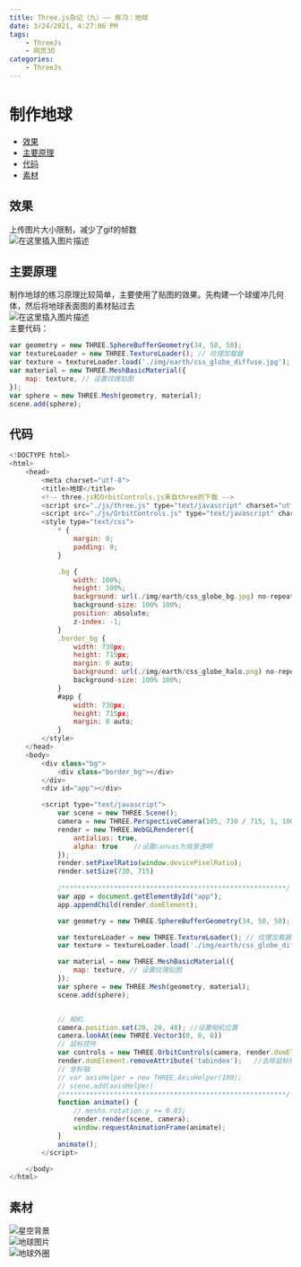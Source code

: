 ```yaml
---
title: Three.js杂记（九）—— 练习：地球
date: 3/24/2021, 4:27:06 PM
tags: 
    - ThreeJs 
    - 网页3D
categories: 
	- ThreeJs
---
```



# 制作地球

* [效果](#\_2)
* [主要原理](#\_6)
* [代码](#\_22)
* [素材](#\_116)

## 效果

上传图片大小限制，减少了gif的帧数\
![在这里插入图片描述](https://p3-juejin.byteimg.com/tos-cn-i-k3u1fbpfcp/ec6173a500bf4dafa16421361eced64b~tplv-k3u1fbpfcp-zoom-1.image)

## 主要原理

制作地球的练习原理比较简单，主要使用了贴图的效果。先构建一个球缓冲几何体，然后将地球表面图的素材贴过去\
![在这里插入图片描述](https://p3-juejin.byteimg.com/tos-cn-i-k3u1fbpfcp/8392ba1709184b99ab67844bea3cbb34~tplv-k3u1fbpfcp-zoom-1.image)\
主要代码：

```javascript
var geometry = new THREE.SphereBufferGeometry(34, 50, 50);
var textureLoader = new THREE.TextureLoader(); // 纹理加载器
var texture = textureLoader.load('./img/earth/css_globe_diffuse.jpg'); // 加载图片，返回Texture对象
var material = new THREE.MeshBasicMaterial({
	map: texture, // 设置纹理贴图
});
var sphere = new THREE.Mesh(geometry, material);
scene.add(sphere);
```

## 代码

```javascript
<!DOCTYPE html>
<html>
	<head>
		<meta charset="utf-8">
		<title>地球</title>
		<!-- three.js和OrbitControls.js来自three的下载 -->
		<script src="./js/three.js" type="text/javascript" charset="utf-8"></script>
		<script src="./js/OrbitControls.js" type="text/javascript" charset="utf-8"></script>
		<style type="text/css">
			* {
				margin: 0;
				padding: 0;
			}

			.bg {
				width: 100%;
				height: 100%;
				background: url(./img/earth/css_globe_bg.jpg) no-repeat center center;
				background-size: 100% 100%;
				position: absolute;
				z-index: -1;
			}
			.border_bg {
				width: 730px;
				height: 715px;
				margin: 0 auto;
				background: url(./img/earth/css_globe_halo.png) no-repeat -2px 7px;
				background-size: 100% 100%;
			}
			#app {
				width: 730px;
				height: 715px;
				margin: 0 auto;
			}
		</style>
	</head>
	<body>
		<div class="bg">
			<div class="border_bg"></div>
		</div>
		<div id="app"></div>

		<script type="text/javascript">
			var scene = new THREE.Scene();
			camera = new THREE.PerspectiveCamera(105, 730 / 715, 1, 1000);
			render = new THREE.WebGLRenderer({
				antialias: true,
				alpha: true    //设置canvas为背景透明
			});
			render.setPixelRatio(window.devicePixelRatio);
			render.setSize(730, 715)
			
			/********************************************************/
			var app = document.getElementById("app");
			app.appendChild(render.domElement);

			var geometry = new THREE.SphereBufferGeometry(34, 50, 50);

			var textureLoader = new THREE.TextureLoader(); // 纹理加载器
			var texture = textureLoader.load('./img/earth/css_globe_diffuse.jpg'); // 加载图片，返回Texture对象

			var material = new THREE.MeshBasicMaterial({
				map: texture, // 设置纹理贴图
			});
			var sphere = new THREE.Mesh(geometry, material);
			scene.add(sphere);


			// 相机
			camera.position.set(20, 20, 40); //设置相机位置
			camera.lookAt(new THREE.Vector3(0, 0, 0))
			// 鼠标控件
			var controls = new THREE.OrbitControls(camera, render.domElement);
			render.domElement.removeAttribute('tabindex');   //去除鼠标控件使用时的白色边框
			// 坐标轴
			// var axisHelper = new THREE.AxisHelper(100);
			// scene.add(axisHelper)
			/********************************************************/
			function animate() {
				// meshs.rotation.y += 0.03;
				render.render(scene, camera);
				window.requestAnimationFrame(animate);
			}
			animate();
		</script>

	</body>
</html>
```

## 素材

![星空背景](https://p3-juejin.byteimg.com/tos-cn-i-k3u1fbpfcp/53b336255d6a49c3a8fe950dce1ed726~tplv-k3u1fbpfcp-zoom-1.image)\
![地球图片](https://p3-juejin.byteimg.com/tos-cn-i-k3u1fbpfcp/c068d56162dd44b997e2f28665b9828d~tplv-k3u1fbpfcp-zoom-1.image)\
![地球外圈](https://p3-juejin.byteimg.com/tos-cn-i-k3u1fbpfcp/a44684e94aa646e5b6f0f0bb7013b411~tplv-k3u1fbpfcp-zoom-1.image)
